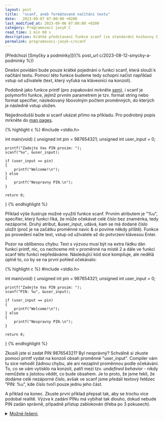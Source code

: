 ```yaml
---
layout: post
title:  "scanf, aneb formátované načítání textu"
date:   2023-09-07 07:00:00 +0200
last_modified_at: 2023-09-06 07:00:00 +0200
category: Programovací jazyk C
read_time: 1 min 60 s
description: Krátké představení funkce scanf (ze standardní knihovny C, stdio.h). Funkce scanf slouží k načítání formátovaného textu ze standardního vstupu programu, stdin.
permalink: programovaci-jazyk-c/scanf
---
```


[Předchozí [Smyčky a podmínky]]({% post_url c/2023-08-12-smycky-a-podminky %})

Dnešní povídání bude pouze krátké pojednání o funkci scanf, která slouží k načítání textu. Pomocí této funkce budeme tedy schopni načíst například vstup od uživatele (text, který vyťuká na klávesnici na konzoli).

Podobně jako funkce printf (pro zopakování mrkněte [sem](https://wild-karoline.github.io/programovaci-jazyk-c/prvni-program-datove-typy-a-printf#funkce-printf)), i scanf je polymorfní funkce, jejímž prvním parametrem je tzv. format string nebo format specifier, následovaný libovolným počtem proměnných, do kterých je následně vstup uložen.

Nejjednodušší bude si scanf ukázat přímo na příkladu. Pro podrobný popis mrkněte do [man pages](https://man7.org/linux/man-pages/man3/scanf.3.html).

{% highlight c %}
#include <stdio.h>

int main(void)
{
    unsigned int pin = 987654321;
    unsigned int user_input = 0;

    printf("Zadejte Vas PIN prosim: ");
    scanf("%u", &user_input);

    if (user_input == pin) 
    {
        printf("Welcome!\n");
    } else 
    {
        printf("Nespravny PIN.\n");
    }

    return 0;
} {% endhighlight %}

Příklad výše ilustruje možné využití funkce scanf. Prvním atributem je "%u", specifier, který funkci říká, že může očekávat celé číslo bez znaménka, tedy nezáporné. Druhý atribut, &user_input, udává, kam se má dodané číslo uložit (proč je na začátku proměnné navíc & si povíme někdy příště). Funkce po provedení načte text, vstup od uživatele až do potvrzení klávesou Enter.

Pozor na oblíbenou chybu: Text s výzvou musí být na extra řádku dán funkcí printf, nic, co nechceme mít v proměnné na místě 2 a dále ve funkci scanf této funkci nepředáváme. Následující kód sice kompiluje, ale nedělá úplně to, co by se na první pohled očekávalo:

{% highlight c %}
#include <stdio.h>

int main(void)
{
    unsigned int pin = 987654321;
    unsigned int user_input = 0;

    printf("Zadejte Vas PIN prosim: ");
    scanf("PIN: %u", &user_input);

    if (user_input == pin) 
    {
        printf("Welcome!\n");
    } else 
    {
        printf("Nespravny PIN.\n");
    }

    return 0;
} {% endhighlight %}

Zkusili jste si zadat PIN 987654321? Byl nesprávný? Schválně si zkuste pomocí printf vydat na konzoli obsah proměnné "user_input". Compiler vám tu sice nehodil žádnou chybu, ale ani nezaplnil proměnnou podle očekávání. To, co se vám vytisklo na konzoli, patří mezi tzv. *undefined behavior* - nikdy nemůžete s jistotou vědět, co bude obsahem. Je to proto, že jsme řekli, že dodáme celé nezáporné číslo, avšak ve scanf jsme předali textový řetězec "PIN: %u", kde číslo tvoří pouze jednu jeho část.

A příklad na konec. Zkuste první příklad přepsat tak, aby se trochu více podobal realitě. Výzva k zadání PINu má vybíhat tak dlouho, dokud nebude PIN zadán správně, případně přístup zablokován (třeba po 3 pokusech).

  <details>
    <summary><u>Možné řešení:</u></summary>
    <br />
{% highlight c %}
#include <stdio.h>

int main(void)
{
    unsigned int pin = 9999;
    unsigned int user_input = 0;

    int try = 0;

    do
    {
        printf("Zadejte Vas PIN prosim: ");
        scanf("%u", &user_input);

        if (user_input != pin) 
        {
            printf("Nespravny PIN.\n");
        } 
        try++;
    } while (pin != user_input && try < 3);

    if (try < 3) 
    {
        printf("Vitejte!\n");
    }
    else 
    {
        printf("Pristup zablokovan.\n");
    }
    
    return 0;
} {% endhighlight %}
<br /><br />
  </details>
<br />